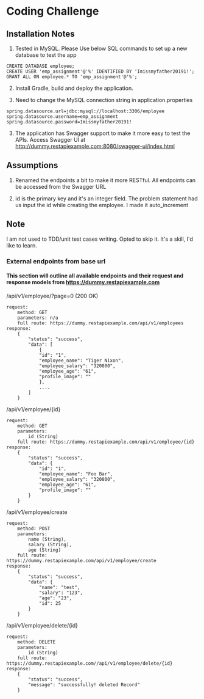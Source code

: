 # Coding Challenge

## Installation Notes
1. Tested in MySQL. Please Use below SQL commands to set up a new database to test the app

```
CREATE DATABASE employee;
CREATE USER 'emp_assignment'@'%' IDENTIFIED BY 'Imissmyfather20191!'; 
GRANT ALL ON employee.* TO 'emp_assignment'@'%'; 
```
2. Install Gradle, build and deploy the application. 

3. Need to change the MySQL connection string in application.properties

```
spring.datasource.url=jdbc:mysql://localhost:3306/employee
spring.datasource.username=emp_assignment
spring.datasource.password=Imissmyfather20191!
```

3. The application has Swagger support to make it more easy to test the APIs. Access Swagger UI at http://dummy.restapiexample.com:8080/swagger-ui/index.html




## Assumptions
1. Renamed the endpoints a bit to make it more RESTful. All endpoints can be accessed from the Swagger URL

2. id is the primary key and it's an integer field. The problem statement had us input the id while creating the employee. I made it auto_increment

    
## Note
I am not used to TDD/unit test cases writing. Opted to skip it. It's a skill, I'd like to learn.



### External endpoints from base url
#### This section will outline all available endpoints and their request and response models from https://dummy.restapiexample.com
/api/v1/employee/?page=0 (200 OK)

    request:
        method: GET
        parameters: n/a
        full route: https://dummy.restapiexample.com/api/v1/employees
    response:
        {
            "status": "success",
            "data": [
                {
                "id": "1",
                "employee_name": "Tiger Nixon",
                "employee_salary": "320800",
                "employee_age": "61",
                "profile_image": ""
                },
                ....
            ]
        }

/api/v1/employee/{id}

    request:
        method: GET
        parameters: 
            id (String)
        full route: https://dummy.restapiexample.com/api/v1/employee/{id}
    response: 
        {
            "status": "success",
            "data": {
                "id": "1",
                "employee_name": "Foo Bar",
                "employee_salary": "320800",
                "employee_age": "61",
                "profile_image": ""
            }
        }

/api/v1/employee/create

    request:
        method: POST
        parameters: 
            name (String),
            salary (String),
            age (String)
        full route: https://dummy.restapiexample.com/api/v1/employee/create
    response:
        {
            "status": "success",
            "data": {
                "name": "test",
                "salary": "123",
                "age": "23",
                "id": 25
            }
        }

/api/v1/employee/delete/{id}

    request:
        method: DELETE
        parameters:
            id (String)
        full route: https://dummy.restapiexample.com//api/v1/employee/delete/{id}
    response:
        {
            "status": "success",
            "message": "successfully! deleted Record"
        }